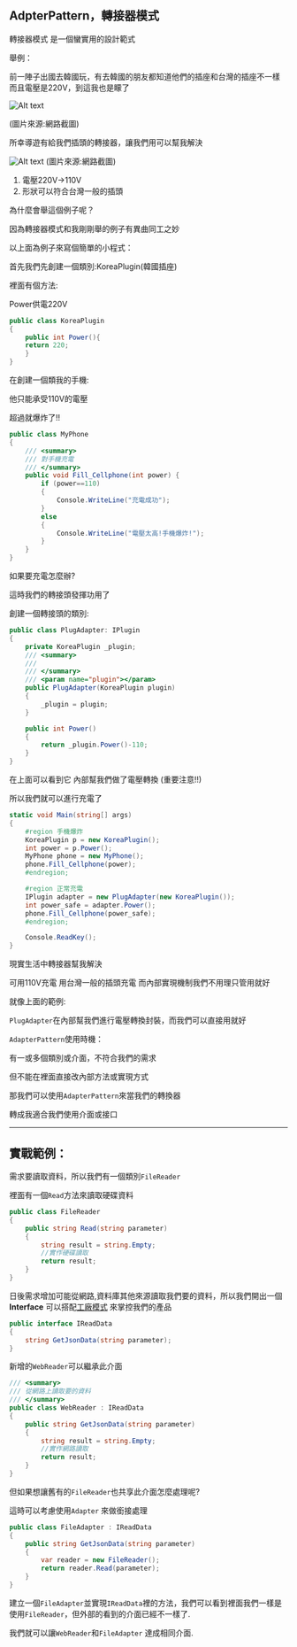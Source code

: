 ## AdpterPattern，轉接器模式

轉接器模式  是一個蠻實用的設計範式

舉例：

前一陣子出國去韓國玩，有去韓國的朋友都知道他們的插座和台灣的插座不一樣 而且電壓是220V，到這我也是矇了

![Alt text](https://az787680.vo.msecnd.net/user/%E4%B9%9D%E6%A1%83/fdbe4057-b2bd-40a8-8e62-150b8bac4f35/1492506304_59516.jpg "Optional title")

(圖片來源:網路截圖)

所幸導遊有給我們插頭的轉接器，讓我們用可以幫我解決

![Alt text](https://az787680.vo.msecnd.net/user/%E4%B9%9D%E6%A1%83/fdbe4057-b2bd-40a8-8e62-150b8bac4f35/1492506352_49069.jpg "Optional title")
(圖片來源:網路截圖)

1. 電壓220V->110V
2. 形狀可以符合台灣一般的插頭


為什麼會舉這個例子呢？

因為轉接器模式和我剛剛舉的例子有異曲同工之妙

以上面為例子來寫個簡單的小程式：

首先我們先創建一個類別:KoreaPlugin(韓國插座)

裡面有個方法:

Power供電220V

```C#
public class KoreaPlugin
{
    public int Power(){
    return 220;
    }
}
```

在創建一個類我的手機:

他只能承受110V的電壓

超過就爆炸了!!

```C#
public class MyPhone
{
    /// <summary>
    /// 對手機充電
    /// </summary>
    public void Fill_Cellphone(int power) {
        if (power==110)
        {
            Console.WriteLine("充電成功");
        }
        else
        {
            Console.WriteLine("電壓太高!手機爆炸!");
        }
    }
}
```

如果要充電怎麼辦?

這時我們的轉接頭發揮功用了

創建一個轉接頭的類別:

```C#
public class PlugAdapter: IPlugin
{
    private KoreaPlugin _plugin;
    /// <summary>
    /// 
    /// </summary>
    /// <param name="plugin"></param>
    public PlugAdapter(KoreaPlugin plugin) 
    {
        _plugin = plugin;
    }

    public int Power()
    {
        return _plugin.Power()-110;
    }
}
```

在上面可以看到它 內部幫我們做了電壓轉換 (重要注意!!)

所以我們就可以進行充電了

```c#
static void Main(string[] args)
{
    #region 手機爆炸
    KoreaPlugin p = new KoreaPlugin();
    int power = p.Power();
    MyPhone phone = new MyPhone();
    phone.Fill_Cellphone(power);
    #endregion;

    #region 正常充電
    IPlugin adapter = new PlugAdapter(new KoreaPlugin());
    int power_safe = adapter.Power();
    phone.Fill_Cellphone(power_safe);
    #endregion;

    Console.ReadKey();
}
```

現實生活中轉接器幫我解決

可用110V充電
用台灣一般的插頭充電
而內部實現機制我們不用理只管用就好

就像上面的範例:

`PlugAdapter`在內部幫我們進行電壓轉換封裝，而我們可以直接用就好

`AdapterPattern`使用時機：

有一或多個類別或介面，不符合我們的需求

但不能在裡面直接改內部方法或實現方式

那我們可以使用`AdapterPattern`來當我們的轉換器

轉成我適合我們使用介面或接口

-----

## 實戰範例：

需求要讀取資料，所以我們有一個類別`FileReader`

裡面有一個`Read`方法來讀取硬碟資料

```c#
public class FileReader
{
    public string Read(string parameter)
    {
        string result = string.Empty;
        //實作硬碟讀取
        return result;
    }
}
```

日後需求增加可能從網路,資料庫其他來源讀取我們要的資料，所以我們開出一個 **Interface** 可以搭配[工廠模式](https://github.com/isdaniel/DesignPattern/tree/master/DesignPattern/SimpleFactory) 來掌控我們的產品

```c#
public interface IReadData
{
    string GetJsonData(string parameter);
}
```

新增的`WebReader`可以繼承此介面

```c#
/// <summary>
/// 從網路上讀取要的資料
/// </summary>
public class WebReader : IReadData
{
    public string GetJsonData(string parameter)
    {
        string result = string.Empty;
        //實作網路讀取
        return result;
    }
}
```

但如果想讓舊有的`FileReader`也共享此介面怎麼處理呢?

這時可以考慮使用`Adapter` 來做銜接處理

```c#
public class FileAdapter : IReadData
{
    public string GetJsonData(string parameter)
    {
        var reader = new FileReader();
        return reader.Read(parameter);
    }
}
```

建立一個`FileAdapter`並實現`IReadData`裡的方法，我們可以看到裡面我們一樣是使用`FileReader`，但外部的看到的介面已經不一樣了.

我們就可以讓`WebReader`和`FileAdapter` 達成相同介面.


